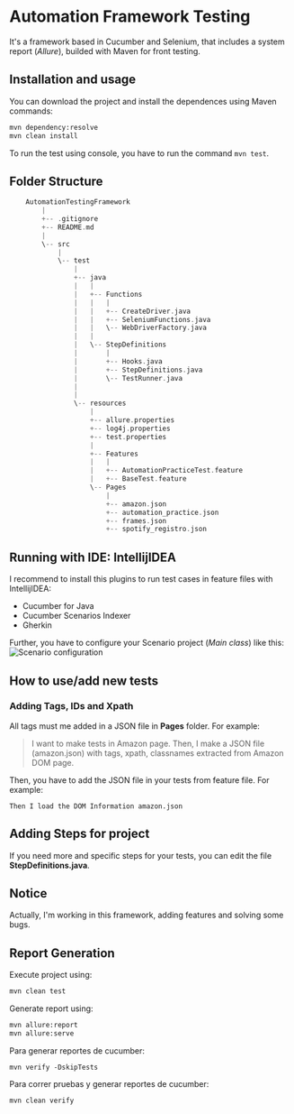 # Automation Framework Testing
It's a framework based in Cucumber and Selenium, that includes a system report (_Allure_), builded with Maven for front testing.

##  Installation and usage
You can download the project and install the dependences using Maven commands:
~~~bash
mvn dependency:resolve
mvn clean install
~~~

To run the test using console, you have to run the command `mvn test`.

## Folder Structure

~~~cpp
    AutomationTestingFramework
        |
        +-- .gitignore
        +-- README.md
        |
        \-- src
            |
            \-- test
                |
                +-- java
                |   |
                |   +-- Functions
                |   |   |
                |   |   +-- CreateDriver.java
                |   |   +-- SeleniumFunctions.java
                |   |   \-- WebDriverFactory.java
                |   |
                |   \-- StepDefinitions
                |       |
                |       +-- Hooks.java
                |       +-- StepDefinitions.java
                |       \-- TestRunner.java
                |
                |     
                \-- resources
                    |
                    +-- allure.properties
                    +-- log4j.properties
                    +-- test.properties
                    |
                    +-- Features
                    |   |
                    |   +-- AutomationPracticeTest.feature
                    |   +-- BaseTest.feature
                    \-- Pages
                        |
                        +-- amazon.json
                        +-- automation_practice.json
                        +-- frames.json
                        +-- spotify_registro.json 
~~~

## Running with IDE: IntellijIDEA
I recommend to install this plugins to run test cases in feature files with IntellijIDEA:
- Cucumber for Java
- Cucumber Scenarios Indexer
- Gherkin

Further, you have to configure your Scenario project (_Main class_) like this:
![Scenario configuration](https://i.imgur.com/8Pn77MV.png)

##  How to use/add new tests
### Adding Tags, IDs and Xpath
All tags must me added in a JSON file in **Pages** folder. For example:
> I want to make tests in Amazon page. Then, I make a JSON file (amazon.json) with 
> tags, xpath, classnames extracted from Amazon DOM page.  

Then, you have to add the JSON file in your tests from feature file. For example:
~~~gherkin
Then I load the DOM Information amazon.json
~~~

## Adding Steps for project
If you need more and specific steps for your tests, you can edit the file **StepDefinitions.java**.

##  Notice
Actually, I'm working in this framework, adding features and solving some bugs. 

## Report Generation
Execute project using:
~~~sh
mvn clean test
~~~

Generate report using:
~~~sh
mvn allure:report
mvn allure:serve
~~~

Para generar reportes de cucumber:
~~~
mvn verify -DskipTests
~~~

Para correr pruebas y generar reportes de cucumber:
~~~
mvn clean verify
~~~


